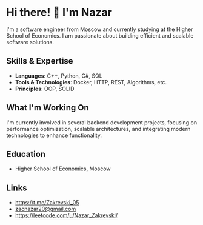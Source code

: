 # Hi there! 👋 I'm Nazar

I'm a software engineer from Moscow and currently studying at the Higher School of Economics. I am passionate about building efficient and scalable software solutions.

## Skills & Expertise

- **Languages**: C++, Python, C#, SQL
- **Tools & Technologies**: Docker, HTTP, REST, Algorithms, etc.
- **Principles**: OOP, SOLID

## What I'm Working On

I'm currently involved in several backend development projects, focusing on performance optimization, scalable architectures, and integrating modern technologies to enhance functionality.

## Education

- Higher School of Economics, Moscow

## Links

- https://t.me/Zakrevski_05
- zacnazar20@gmail.com
- https://leetcode.com/u/Nazar_Zakrevski/
